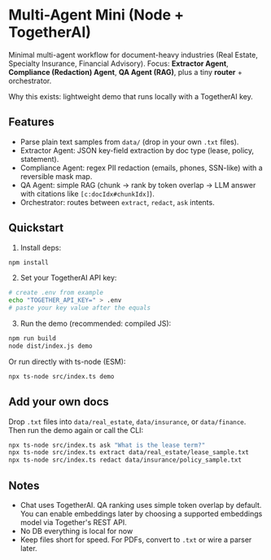 # Multi-Agent Mini (Node + TogetherAI)

Minimal multi-agent workflow for document-heavy industries (Real Estate, Specialty Insurance, Financial Advisory).
Focus: **Extractor Agent**, **Compliance (Redaction) Agent**, **QA Agent (RAG)**, plus a tiny **router** + orchestrator.

Why this exists: lightweight demo that runs locally with a TogetherAI key.

## Features
- Parse plain text samples from `data/` (drop in your own `.txt` files).
- Extractor Agent: JSON key-field extraction by doc type (lease, policy, statement).
- Compliance Agent: regex PII redaction (emails, phones, SSN-like) with a reversible mask map.
- QA Agent: simple RAG (chunk → rank by token overlap → LLM answer with citations like `[c:docIdx#chunkIdx]`).
- Orchestrator: routes between `extract`, `redact`, `ask` intents.

## Quickstart
1) Install deps:
```bash
npm install
```
2) Set your TogetherAI API key:
```bash
# create .env from example
echo "TOGETHER_API_KEY=" > .env
# paste your key value after the equals
```
3) Run the demo (recommended: compiled JS):
```bash
npm run build
node dist/index.js demo
```
Or run directly with ts-node (ESM):
```bash
npx ts-node src/index.ts demo
```

## Add your own docs
Drop `.txt` files into `data/real_estate`, `data/insurance`, or `data/finance`.
Then run the demo again or call the CLI:
```bash
npx ts-node src/index.ts ask "What is the lease term?"
npx ts-node src/index.ts extract data/real_estate/lease_sample.txt
npx ts-node src/index.ts redact data/insurance/policy_sample.txt
```

## Notes
- Chat uses TogetherAI. QA ranking uses simple token overlap by default. You can enable embeddings later by choosing a supported embeddings model via Together's REST API.
- No DB everything is local for now
- Keep files short for speed. For PDFs, convert to `.txt` or wire a parser later.
